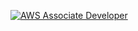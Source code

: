 [![AWS Associate Developer](https://images.credly.com/size/680x680/images/598f6ac6-2dbd-4394-8ae4-943b2f4c43ea/AWS-Developer-Associate-2020.png)](https://www.credly.com/badges/2c40b8b0-57bf-4c7f-9b2e-c6c2f3a024ce/public_url/)
